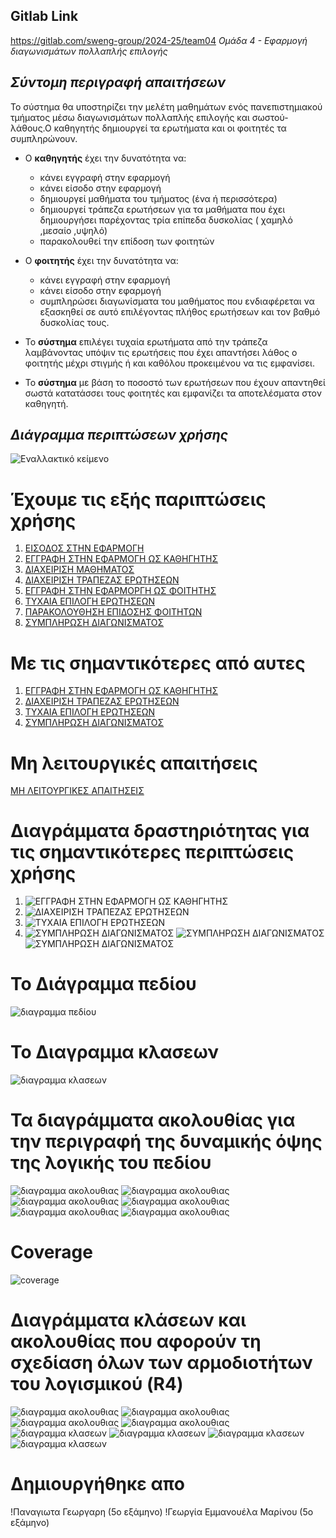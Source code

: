 ## Gitlab Link 
https://gitlab.com/sweng-group/2024-25/team04
 *Ομάδα 4 - Εφαρμογή διαγωνισμάτων πολλαπλής επιλογής*

## *Σύντομη περιγραφή απαιτήσεων*

Το σύστημα θα υποστηρίζει την μελέτη μαθημάτων ενός πανεπιστημιακού τμήματος μέσω διαγωνισμάτων πολλαπλής επιλογής και σωστού-λάθους.Ο καθηγητής δημιουργεί τα ερωτήματα και οι φοιτητές τα συμπληρώνουν.

* Ο **καθηγητής** έχει την δυνατότητα να:
  
  * κάνει εγγραφή στην εφαρμογή
  * κάνει είσοδο στην εφαρμογή
  * δημιουργεί μαθήματα του τμήματος (ένα ή περισσότερα)
  * δημιουργεί τράπεζα ερωτήσεων για τα μαθήματα  που έχει δημιουργήσει παρέχοντας τρία επίπεδα δυσκολίας ( χαμηλό ,μεσαίο ,υψηλό)
  * παρακολουθεί την επίδοση των φοιτητών 

* Ο **φοιτητής** έχει την δυνατότητα να:
  * κάνει εγγραφή στην εφαρμογή
  * κάνει είσοδο στην εφαρμογή
  * συμπληρώσει διαγωνίσματα του μαθήματος που ενδιαφέρεται να εξασκηθεί σε αυτό επιλέγοντας πλήθος ερωτήσεων και τον βαθμό δυσκολίας τους.
    

* Το **σύστημα** επιλέγει τυχαία  ερωτήματα από την τράπεζα λαμβάνοντας υπόψιν τις ερωτήσεις που έχει απαντήσει λάθος ο φοιτητής μέχρι στιγμής ή και καθόλου προκειμένου να τις εμφανίσει.



* Το **σύστημα** με βάση το ποσοστό των  ερωτήσεων που έχουν απαντηθεί σωστά κατατάσσει τους φοιτητές και εμφανίζει τα αποτελέσματα στον καθηγητή.

## *Διάγραμμα περιπτώσεων χρήσης*



![Εναλλακτικό κείμενο](docs/images/usecase_digramr2.png "περιγραφή") 

# Έχουμε τις εξής παριπτώσεις χρήσης
1. [ΕΙΣΟΔΟΣ ΣΤΗΝ ΕΦΑΡΜΟΓΗ](docs/markdown/use_case_login_in_app.md)
2. [ΕΓΓΡΑΦΗ ΣΤΗΝ ΕΦΑΡΜΟΓΗ ΩΣ ΚΑΘΗΓΗΤΗΣ](docs/markdown/use_case_register_as_professor.md)
3. [ΔΙΑΧΕΙΡΙΣΗ ΜΑΘΗΜΑΤΟΣ](docs/markdown/use_case_subject_management.md)
4. [ΔΙΑΧΕΙΡΙΣΗ ΤΡΑΠΕΖΑΣ ΕΡΩΤΗΣΕΩΝ](docs/markdown/usecase_questions_management.md)
5. [ΕΓΓΡΑΦΗ ΣΤΗΝ ΕΦΑΡΜΟΡΓΗ ΩΣ ΦΟΙΤΗΤΗΣ](docs/markdown/usecase_register_as_student.md)
6. [ΤΥΧΑΙΑ ΕΠΙΛΟΓΗ ΕΡΩΤΗΣΕΩΝ](docs/markdown/usecase_random_questions.md)
7. [ΠΑΡΑΚΟΛΟΥΘΗΣΗ ΕΠΙΔΟΣΗΣ ΦΟΙΤΗΤΩΝ](docs/markdown/usecase_success.md)
8. [ΣΥΜΠΛΗΡΩΣΗ ΔΙΑΓΩΝΙΣΜΑΤΟΣ](docs/markdown/usecase_test_creation.md) 

# Με τις σημαντικότερες από αυτες
1. [ ΕΓΓΡΑΦΗ ΣΤΗΝ ΕΦΑΡΜΟΓΗ ΩΣ ΚΑΘΗΓΗΤΗΣ](docs/markdown/use_case_register_as_professor.md)
2. [ΔΙΑΧΕΙΡΙΣΗ ΤΡΑΠΕΖΑΣ ΕΡΩΤΗΣΕΩΝ](docs/markdown/usecase_questions_management.md)
3. [ΤΥΧΑΙΑ ΕΠΙΛΟΓΗ ΕΡΩΤΗΣΕΩΝ](docs/markdown/usecase_random_questions.md)
4. [ΣΥΜΠΛΗΡΩΣΗ ΔΙΑΓΩΝΙΣΜΑΤΟΣ](docs/markdown/usecase_test_creation.md)
   

# Μη λειτουργικές απαιτήσεις
  [ΜΗ ΛΕΙΤΟΥΡΓΙΚΕΣ ΑΠΑΙΤΗΣΕΙΣ](docs/markdown/non_functionalrequirements.md)


# Διαγράμματα δραστηριότητας για τις σημαντικότερες περιπτώσεις χρήσης
1. ![ΕΓΓΡΑΦΗ ΣΤΗΝ ΕΦΑΡΜΟΓΗ ΩΣ ΚΑΘΗΓΗΤΗΣ](docs/images/r2_register_as_prpf_act.png)
2. ![ΔΙΑΧΕΙΡΙΣΗ ΤΡΑΠΕΖΑΣ ΕΡΩΤΗΣΕΩΝ](docs/images/r2_quest_manag_act.png)
3. ![ΤΥΧΑΙΑ ΕΠΙΛΟΓΗ ΕΡΩΤΗΣΕΩΝ](docs/images/random_choice_of_questions_act.png)
4. ![ΣΥΜΠΛΗΡΩΣΗ ΔΙΑΓΩΝΙΣΜΑΤΟΣ](docs/images/r2_test_creation_act3.png)
   ![ΣΥΜΠΛΗΡΩΣΗ ΔΙΑΓΩΝΙΣΜΑΤΟΣ](docs/images/r2_test_creation_act1.png)
   ![ΣΥΜΠΛΗΡΩΣΗ ΔΙΑΓΩΝΙΣΜΑΤΟΣ](docs/images/r2_test_creation_act2.png)




# Το Διάγραμμα πεδίου 
![διαγραμμα πεδίου](docs/images/r2_field.png)


# Το Διαγραμμα κλασεων
![διαγραμμα κλασεων ](docs/images/r3_classdiagram_final.png)


# Τα διαγράμματα ακολουθίας για την περιγραφή της δυναμικής όψης της λογικής του πεδίου 
![διαγραμμα ακολουθιας ](docs/images/sd_checkAns.png)
![διαγραμμα ακολουθιας ](docs/images/sd_choose_random_all_questions.png)
![διαγραμμα ακολουθιας ](docs/images/sd_delete_subject.png)
![διαγραμμα ακολουθιας ](docs/images/sd_setStatequestion.png)
![διαγραμμα ακολουθιας ](docs/images/sd_updateScore.png)
![διαγραμμα ακολουθιας ](docs/images/sd_update_subject.png)

# Coverage
![coverage ](docs/images/coverage.png)
# Διαγράμματα κλάσεων και ακολουθίας που αφορούν τη σχεδίαση όλων των αρμοδιοτήτων του λογισμικού (R4)
![διαγραμμα ακολουθιας ](docs/images/sd_createprofessoraccount.png)
![διαγραμμα ακολουθιας ](docs/images/sd_verificationLogin.png)
![διαγραμμα ακολουθιας ](docs/images/sd_createsubject.png)
![διαγραμμα ακολουθιας ](docs/images/sd_searchQuestion.png)
![διαγραμμα κλασεων ](docs/images/class_diagramloginActivity.png)
![διαγραμμα κλασεων ](docs/images/class_diagramCreatesubject.png)
![διαγραμμα κλασεων ](docs/images/class_diagramcreateQuestion.png)
![διαγραμμα κλασεων ](docs/images/class_diagramsingUpProfessorActivity.png)


# Δημιουργήθηκε απο
!Παναγιωτα Γεωργαρη (5ο εξάμηνο)
!Γεωργία Εμμανουέλα Μαρίνου (5ο εξάμηνο)


   











